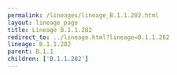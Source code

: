 ```yaml
---
permalink: /lineages/lineage_B.1.1.282.html
layout: lineage_page
title: Lineage B.1.1.282
redirect_to: ../lineage.html?lineage=B.1.1.282
lineage: B.1.1.282
parent: B.1.1
children: ['B.1.1.282']
---
```

